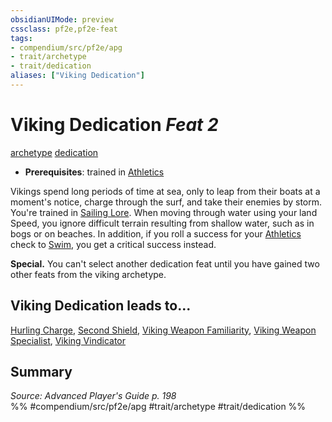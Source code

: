 ```yaml
---
obsidianUIMode: preview
cssclass: pf2e,pf2e-feat
tags:
- compendium/src/pf2e/apg
- trait/archetype
- trait/dedication
aliases: ["Viking Dedication"]
---
```

# Viking Dedication  *Feat 2*  
[archetype](rules/traits/archetype.md "Archetype Feat Trait")  [dedication](rules/traits/dedication.md "Dedication Feat Trait")  

- **Prerequisites**: trained in [Athletics](compendium/skills.md#Athletics)

Vikings spend long periods of time at sea, only to leap from their boats at a moment's notice, charge through the surf, and take their enemies by storm. You're trained in [Sailing Lore](compendium/skills.md#Lore). When moving through water using your land Speed, you ignore difficult terrain resulting from shallow water, such as in bogs or on beaches. In addition, if you roll a success for your [Athletics](compendium/skills.md#Athletics) check to [Swim](rules/actions/swim.md), you get a critical success instead.

**Special.** You can't select another dedication feat until you have gained two other feats from the viking archetype.

## Viking Dedication leads to...

[Hurling Charge](compendium/feats/hurling-charge-apg.md), [Second Shield](compendium/feats/second-shield-apg.md), [Viking Weapon Familiarity](compendium/feats/viking-weapon-familiarity-apg.md), [Viking Weapon Specialist](compendium/feats/viking-weapon-specialist-apg.md), [Viking Vindicator](compendium/feats/viking-vindicator-lokl.md)

## Summary

*Source: Advanced Player's Guide p. 198*  
%% #compendium/src/pf2e/apg #trait/archetype #trait/dedication %%